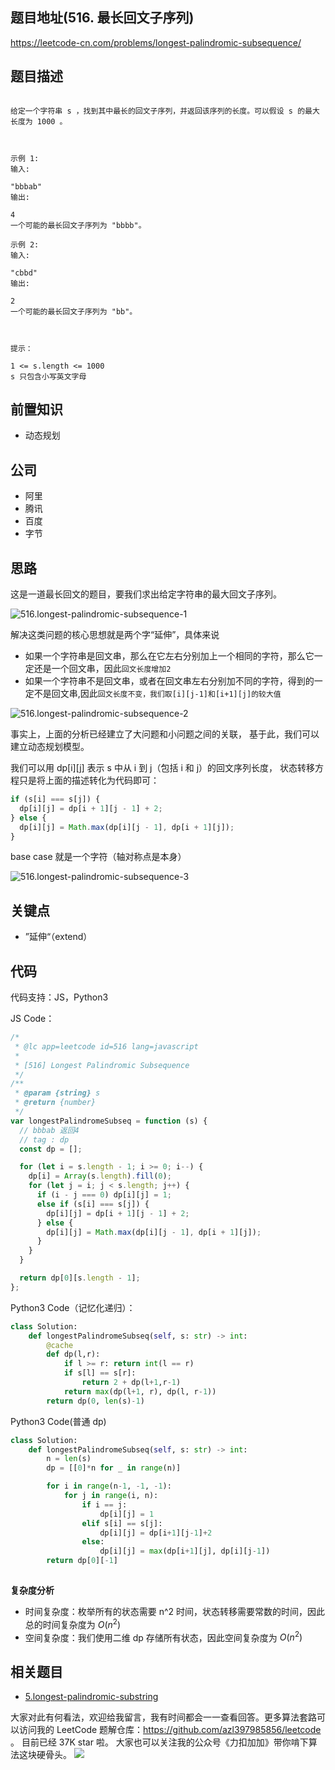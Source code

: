 ## 题目地址(516. 最长回文子序列)

https://leetcode-cn.com/problems/longest-palindromic-subsequence/

## 题目描述

```

给定一个字符串 s ，找到其中最长的回文子序列，并返回该序列的长度。可以假设 s 的最大长度为 1000 。



示例 1:
输入:

"bbbab"
输出:

4
一个可能的最长回文子序列为 "bbbb"。

示例 2:
输入:

"cbbd"
输出:

2
一个可能的最长回文子序列为 "bb"。



提示：

1 <= s.length <= 1000
s 只包含小写英文字母

```

## 前置知识

- 动态规划

## 公司

- 阿里
- 腾讯
- 百度
- 字节

## 思路

这是一道最长回文的题目，要我们求出给定字符串的最大回文子序列。

![516.longest-palindromic-subsequence-1](https://tva1.sinaimg.cn/large/007S8ZIlly1ghltykreoxj30de06ct8w.jpg)

解决这类问题的核心思想就是两个字“延伸”，具体来说

- 如果一个字符串是回文串，那么在它左右分别加上一个相同的字符，那么它一定还是一个回文串，因此`回文长度增加2`
- 如果一个字符串不是回文串，或者在回文串左右分别加不同的字符，得到的一定不是回文串,因此`回文长度不变，我们取[i][j-1]和[i+1][j]的较大值`

![516.longest-palindromic-subsequence-2](https://tva1.sinaimg.cn/large/007S8ZIlly1ghltyldw9mj30eb09hq3a.jpg)

事实上，上面的分析已经建立了大问题和小问题之间的关联，
基于此，我们可以建立动态规划模型。

我们可以用 dp[i][j] 表示 s 中从 i 到 j（包括 i 和 j）的回文序列长度，
状态转移方程只是将上面的描述转化为代码即可：

```js
if (s[i] === s[j]) {
  dp[i][j] = dp[i + 1][j - 1] + 2;
} else {
  dp[i][j] = Math.max(dp[i][j - 1], dp[i + 1][j]);
}
```

base case 就是一个字符（轴对称点是本身）

![516.longest-palindromic-subsequence-3](https://tva1.sinaimg.cn/large/007S8ZIlly1ghltylrdezj30bk051dfq.jpg)

## 关键点

- ”延伸“（extend）

## 代码

代码支持：JS，Python3


JS Code：

```js
/*
 * @lc app=leetcode id=516 lang=javascript
 *
 * [516] Longest Palindromic Subsequence
 */
/**
 * @param {string} s
 * @return {number}
 */
var longestPalindromeSubseq = function (s) {
  // bbbab 返回4
  // tag : dp
  const dp = [];

  for (let i = s.length - 1; i >= 0; i--) {
    dp[i] = Array(s.length).fill(0);
    for (let j = i; j < s.length; j++) {
      if (i - j === 0) dp[i][j] = 1;
      else if (s[i] === s[j]) {
        dp[i][j] = dp[i + 1][j - 1] + 2;
      } else {
        dp[i][j] = Math.max(dp[i][j - 1], dp[i + 1][j]);
      }
    }
  }

  return dp[0][s.length - 1];
};
```

Python3 Code（记忆化递归）：

```py
class Solution:
    def longestPalindromeSubseq(self, s: str) -> int:
        @cache
        def dp(l,r):
            if l >= r: return int(l == r)
            if s[l] == s[r]: 
                return 2 + dp(l+1,r-1)
            return max(dp(l+1, r), dp(l, r-1))
        return dp(0, len(s)-1)
```

Python3 Code(普通 dp)

```py
class Solution:
    def longestPalindromeSubseq(self, s: str) -> int:
        n = len(s)
        dp = [[0]*n for _ in range(n)]

        for i in range(n-1, -1, -1):
            for j in range(i, n):
                if i == j:
                    dp[i][j] = 1
                elif s[i] == s[j]:
                    dp[i][j] = dp[i+1][j-1]+2
                else:
                    dp[i][j] = max(dp[i+1][j], dp[i][j-1])
        return dp[0][-1]
        
 ```

**复杂度分析**

- 时间复杂度：枚举所有的状态需要 n^2 时间，状态转移需要常数的时间，因此总的时间复杂度为 $O(n^2)$
- 空间复杂度：我们使用二维 dp 存储所有状态，因此空间复杂度为 $O(n^2)$

## 相关题目

- [5.longest-palindromic-substring](./5.longest-palindromic-substring.md)

大家对此有何看法，欢迎给我留言，我有时间都会一一查看回答。更多算法套路可以访问我的 LeetCode 题解仓库：https://github.com/azl397985856/leetcode 。 目前已经 37K star 啦。
大家也可以关注我的公众号《力扣加加》带你啃下算法这块硬骨头。
![](https://tva1.sinaimg.cn/large/007S8ZIlly1gfcuzagjalj30p00dwabs.jpg)
